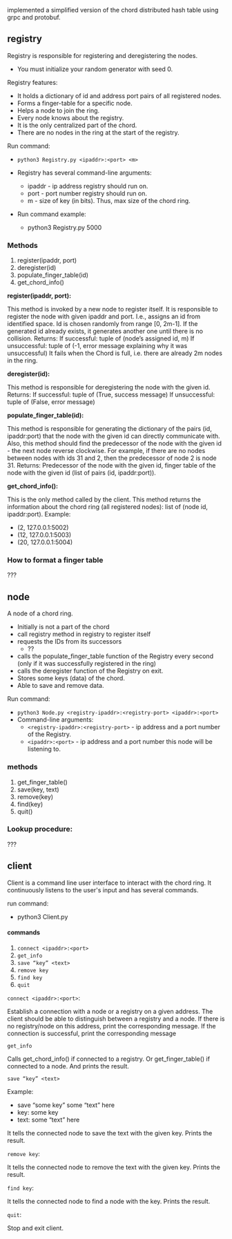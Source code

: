 implemented a simplified version of the chord distributed hash table using grpc and protobuf.

## registry

Registry is responsible for registering and deregistering the nodes.

- You must initialize your random generator with seed 0.

Registry features:

- It holds a dictionary of id and address port pairs of all registered nodes.
- Forms a finger-table for a specific node.
- Helps a node to join the ring.
- Every node knows about the registry.
- It is the only centralized part of the chord.
- There are no nodes in the ring at the start of the registry.

Run command:

- ```python3 Registry.py <ipaddr>:<port> <m>```

- Registry has several command-line arguments:
    - ipaddr - ip address registry should run on.
    - port - port number registry should run on.
    - m - size of key (in bits). Thus, max size of the chord ring.
- Run command example:
    - python3 Registry.py 5000 

### Methods

1. register(ipaddr, port)
1. deregister(id)
1. populate_finger_table(id)
1. get_chord_info()

__register(ipaddr, port):__

This method is invoked by a new node to register itself. It is responsible to register
the node with given ipaddr and port. I.e., assigns an id from identified space.
Id is chosen randomly from range [0, 2m-1]. If the generated id already exists, it
generates another one until there is no collision.
Returns:
If successful: tuple of (node’s assigned id, m)
If unsuccessful: tuple of (-1, error message explaining why it was unsuccessful)
It fails when the Chord is full, i.e. there are already 2m nodes in the ring.


__deregister(id):__

This method is responsible for deregistering the node with the given id.
Returns:
If successful: tuple of (True, success message)
If unsuccessful: tuple of (False, error message)

__populate_finger_table(id):__

This method is responsible for generating the dictionary of the pairs (id, ipaddr:port)
that the node with the given id can directly communicate with.
Also, this method should find the predecessor of the node with the given id - the next
node reverse clockwise. For example, if there are no nodes between nodes with ids
31 and 2, then the predecessor of node 2 is node 31.
Returns:
Predecessor of the node with the given id, finger table of the node with the given id
(list of pairs (id, ipaddr:port)).

__get_chord_info():__

This is the only method called by the client. This method returns the information
about the chord ring (all registered nodes): list of (node id, ipaddr:port).
Example:

- (2, 127.0.0.1:5002)
- (12, 127.0.0.1:5003)
- (20, 127.0.0.1:5004)

### How to format a finger table

???

## node

A node of a chord ring.

- Initially is not a part of the chord
- call registry method in registry to register itself
- requests the IDs from its successors
    - ??
- calls the populate_finger_table function of the Registry every second (only if it was successfully registered in the ring)
- calls the deregister function of the Registry on exit.
- Stores some keys (data) of the chord.
- Able to save and remove data.

Run command:
- ```python3 Node.py <registry-ipaddr>:<registry-port> <ipaddr>:<port>```
- Command-line arguments:
    - ```<registry-ipaddr>:<registry-port>``` - ip address and a port number of the Registry.
    - ```<ipaddr>:<port>``` - ip address and a port number this node will be listening to.

### methods

1. get_finger_table()
1. save(key, text)
1. remove(key)
1. find(key)
1. quit()

### Lookup procedure:

???

## client

Client is a command line user interface to interact with the chord ring. It continuously listens to the user's input and has several commands.

run command:

- python3 Client.py

#### commands

1. ```connect <ipaddr>:<port>```
1. ```get_info```
1. ```save “key” <text>```
1. ```remove key```
1. ```find key```
1. ```quit```

```connect <ipaddr>:<port>```: 

Establish a connection with a node or a registry on a given address. The client should be able to distinguish between a registry and a node. If there is no registry/node on this address, print the corresponding message. If the connection is successful, print the corresponding message

```get_info```

Calls get_chord_info() if connected to a registry. Or get_finger_table() if connected to a node. And prints the result.

```save “key” <text>```

Example:

- save “some key” some “text” here
- key: some key
- text: some “text” here

It tells the connected node to save the text with the given key. Prints the result.

```remove key```:

It tells the connected node to remove the text with the given key. Prints the result.

```find key```: 

It tells the connected node to find a node with the key. Prints the result.

```quit```:

Stop and exit client.
